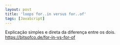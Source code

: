 ```yaml
---
layout: post
title: 'loops for..in versus for..of'
tags: [JavaScript]
---
```


Explicação simples e direta da diferença entre os dois.<br>
<https://bitsofco.de/for-in-vs-for-of>
